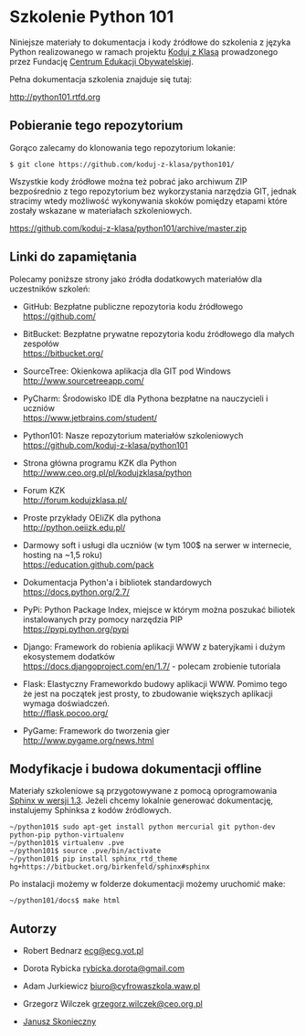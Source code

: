 Szkolenie Python 101
====================

Niniejsze materiały to dokumentacja i kody źródłowe do szkolenia z
języka Python realizowanego w ramach projektu [Koduj z Klasą][1]
prowadzonego przez Fundację [Centrum Edukacji Obywatelskiej][2].

Pełna dokumentacja szkolenia znajduje się tutaj:

http://python101.rtfd.org

Pobieranie tego repozytorium
----------------------------

Gorąco zalecamy do klonowania tego repozytorium lokanie:

    $ git clone https://github.com/koduj-z-klasa/python101/

Wszystkie kody źródłowe można też pobrać jako archiwum ZIP bezpośrednio z tego repozytorium 
bez wykorzystania narzędzia GIT, jednak stracimy wtedy możliwość wykonywania
skoków pomiędzy etapami które zostały wskazane w materiałach szkoleniowych.

https://github.com/koduj-z-klasa/python101/archive/master.zip

Linki do zapamiętania
-------------------------------------

Polecamy poniższe strony jako źródła dodatkowych materiałów dla uczestników szkoleń:

- GitHub: Bezpłatne publiczne repozytoria kodu źródłowego  
  https://github.com/

- BitBucket: Bezpłatne prywatne repozytoria kodu źródłowego dla małych zespołów  
  https://bitbucket.org/

- SourceTree: Okienkowa aplikacja dla GIT pod Windows  
  http://www.sourcetreeapp.com/

- PyCharm: Środowisko IDE dla Pythona bezpłatne na nauczycieli i uczniów  
  https://www.jetbrains.com/student/

- Python101: Nasze repozytorium materiałów szkoleniowych  
  https://github.com/koduj-z-klasa/python101

- Strona główna programu KZK dla Python  
  http://www.ceo.org.pl/pl/kodujzklasa/python

- Forum KZK  
  http://forum.kodujzklasa.pl/

- Proste przykłady OEIiZK dla pythona  
  http://python.oeiizk.edu.pl/

- Darmowy soft i usługi dla uczniów (w tym 100$ na serwer w internecie, hosting na ~1,5 roku)  
  https://education.github.com/pack

- Dokumentacja Python'a i bibliotek standardowych  
  https://docs.python.org/2.7/

- PyPi: Python Package Index, miejsce w którym można poszukać biliotek instalowanych przy pomocy narzędzia PIP  
  https://pypi.python.org/pypi

- Django: Framework do robienia aplikacji WWW z bateryjkami i dużym ekosystemem dodatków  
  https://docs.djangoproject.com/en/1.7/ - polecam zrobienie tutoriala 

- Flask: Elastyczny Frameworkdo budowy aplikacji WWW. Pomimo tego że jest na początek jest prosty, to zbudowanie większych aplikacji wymaga doświadczeń.  
  http://flask.pocoo.org/

- PyGame: Framework do tworzenia gier  
  http://www.pygame.org/news.html


Modyfikacje i budowa dokumentacji offline
-----------------------------------------

Materiały szkoleniowe są przygotowywane z pomocą oprogramowania [Sphinx w
wersji 1.3][3]. Jeżeli chcemy lokalnie generować dokumentację, instalujemy Sphinksa z kodów źródlowych.

    ~/python101$ sudo apt-get install python mercurial git python-dev python-pip python-virtualenv
    ~/python101$ virtualenv .pve
    ~/python101$ source .pve/bin/activate
    ~/python101$ pip install sphinx_rtd_theme hg+https://bitbucket.org/birkenfeld/sphinx#sphinx
        
Po instalacji możemy w folderze dokumentacji możemy uruchomić make:
  
    ~/python101/docs$ make html

Autorzy
-------

- Robert Bednarz <ecg@ecg.vot.pl>
- Dorota Rybicka <rybicka.dorota@gmail.com>
- Adam Jurkiewicz <biuro@cyfrowaszkola.waw.pl>
- Grzegorz Wilczek <grzegorz.wilczek@ceo.org.pl>
- [Janusz Skonieczny][4]

  [1]: http://www.ceo.org.pl/koduj
  [2]: http://www.ceo.org.pl/
  [3]: http://sphinx-doc.org/latest/
  [4]: http://plus.google.com/+JanuszSkonieczny/
